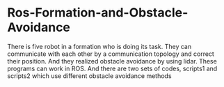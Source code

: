 # Ros-Formation-and-Obstacle-Avoidance
There is five robot in a formation who is doing its task. They can communicate with each other by a communication topology and correct their position. And they realized obstacle avoidance by using lidar. These programs can work in ROS. 
And there are two sets of codes, scripts1 and scripts2 which use different obstacle avoidance methods
